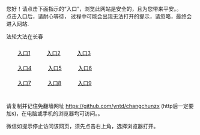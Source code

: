 您好！请点击下面指示的“入口”，浏览此网站是安全的，且为您带来平安。。 <br/>
点击入口后，请耐心等待， 过程中可能会出现无法打开的提示，请忽略，最终会进入网站. </br>

法轮大法在长春<br/>
<div style="padding:10px"><a style="margin:20px" target="_blank" href="https://d4sxu2ua4ykmh.cloudfront.net/2Qpsp?emkulm" id="ccLink1" rel="nofollow">入口1</a> <a target="_blank" style="margin:20px" href="https://d3d6up1wvlebf8.cloudfront.net/2Qpsp?lfzox" id="ccLink2" rel="nofollow">入口2</a> <a style="margin:20px" target="_blank" href="https://d3f7e8frdxx6wt.cloudfront.net/2Qpsp?lkxoljia" id="ccLink3" rel="nofollow">入口3</a></div>

<div style="padding:10px" ><a style="margin:20px" target="_blank" href="https://d4sxu2ua4ykmh.cloudfront.net/2Qpsp?emkulm" id="ccLink4" rel="nofollow">入口4</a> <a style="margin:20px" href="https://d3d6up1wvlebf8.cloudfront.net/2Qpsp?lfzox" target="_blank" id="ccLink5" rel="nofollow">入口5</a> <a style="margin:20px" href="https://d3f7e8frdxx6wt.cloudfront.net/2Qpsp?lkxoljia" target="_blank" id="ccLink6" rel="nofollow">入口6</a></div>

<div style="padding:10px"><a style="margin:20px" target="_blank" href="https://d4sxu2ua4ykmh.cloudfront.net/2Qpsp?emkulm" id="ccLink7" rel="nofollow">入口7</a> <a style="margin:20px" href="https://d3d6up1wvlebf8.cloudfront.net/2Qpsp?lfzox" target="_blank" id="ccLink8" rel="nofollow">入口8</a> <a style="margin:20px" target="_blank" href="https://d3f7e8frdxx6wt.cloudfront.net/2Qpsp?lkxoljia" id="ccLink9" rel="nofollow">入口9</a></div>

<br/>



请复制并记住免翻墙网址 https://github.com/yntd/changchunzx (http后一定要加s)，在电脑或手机的浏览器均可访问。。<br/>

微信如提示停止访问该网页，须先点击右上角，选择浏览器打开。
